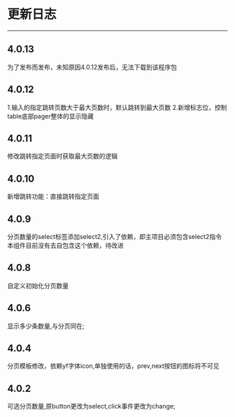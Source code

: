 ﻿# 更新日志

------
## 4.0.13
为了发布而发布，未知原因4.0.12发布后，无法下载到该程序包
## 4.0.12
1.输入的指定跳转页数大于最大页数时，默认跳转到最大页数
2.新增标志位，控制table底部pager整体的显示隐藏
## 4.0.11
修改跳转指定页面时获取最大页数的逻辑
## 4.0.10
新增跳转功能：直接跳转指定页面
## 4.0.9
分页数量的select标签添加select2,引入了依赖，即主项目必须包含select2指令
本组件目前没有去自包含这个依赖，待改进
## 4.0.8
自定义初始化分页数量
## 4.0.6
显示多少条数量,与分页同在;
## 4.0.4
分页模板修改，依赖yf字体icon,单独使用的话，prev,next按钮的图标将不可见
## 4.0.2
可选分页数量,原button更改为select,click事件更改为change;


